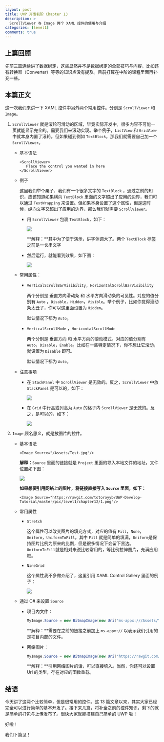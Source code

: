 ```yaml
---
layout: post
title: UWP 开发初阶 Chapter 13
description: >
  ScrollViewer 与 Image 两个 XAML 控件的使用与介绍
categories: [level1]
comments: true
---
```


## 上篇回顾

先前三篇连续讲了数据绑定，这些显然并不是数据绑定的全部技巧与内容，比如还有转换器（Converter）等等的知识点没有提及。目前打算在中阶的课程里面再补充一些。

## 本篇正文

这一次我们来讲一下 XAML 控件中另外两个常用控件。分别是 `ScrollViewer` 和 `Image`。

1. `ScrollViewer` 就是滚轮可滑动的区域，毕竟实际开发中，很多内容不可能一页就能显示完全的。需要我们来滚动实现。举个例子，`ListView` 和 `GridView` 中就本身内置了滚轮。但如果碰到例如 `TextBlock`，那我们就需要自己加一个 `ScrollViewer`。

   * 基本语法

     ``` xaml
     <ScrollViewer>
     	Place the control you wanted in here
     </ScrollViewer>
     ```

   * 例子

     这里我们举个栗子，我们有一个很多文字的 `TextBlock` ，通过之前的知识，应该知道如果横向 `TextBlock` 里面的文字超出了应用的边界，我们可以通过 `TextWrapping` 来设置。但如果本身设置了这个属性，但是这时候，纵向文字又超出了应用的边界，那么我们就需要 `ScrollViewer`。

     * 用 `ScrollViewer` 包裹 `TextBlock`，如下：

       ![][img1]

       **解释：**其中为了便于演示，讲字体调大了。两个 `TextBlock` 标签之前是一长串文字

     * 然后运行，就能看到效果，如下图：

       ![][img2]

   * 常用属性：

     * `VerticalScrollBarVisibility`，`HorizontalScrollBarVisibility`

       两个分别是 垂直方向滑动条 和 水平方向滑动条的可见性。对应的值分别有 `Auto` ，`Disable`，`Hidden`，`Visible`。举个例子，比如你觉得滚动条太丑了，你可以这里面设置为 `Hidden`。

       默认情况下都为 `Auto`。

     * `VerticalScrollMode` ，`HorizontalScrollMode`

       两个分别是 垂直方向 和 水平方向的滚动模式。对应的值分别有 `Auto`，`Disable`，`Enable`。比如在一些特定情况下，你不想让它滚动，就设置为 `Disable` 即可。

       默认情况下都为 `Auto`。

   * 注意事项

     * 在 `StackPanel` 中 `ScrollViewer` 是无效的。反之，`ScrollViewer` 中放 `StackPanel` 是可以的，如下：

       ![][img3]

     * 在 `Grid` 中行高或列高为 `Auto` 的格子内 `ScrollViewer` 是无效的。反之，是可以的，如下：

       ![][img4]

2. `Image` 顾名思义，就是放图片的控件。

   * 基本语法

     ``` xaml
     <Image Source="/Assets/Test.jpg"/>
     ```

     **解释：**`Source` 里面的链接就是 `Project` 里面的导入本地文件的地址，文件位置如下图：

     ![][img5]

     **如果想要引用网络上的图片，将链接直接写入 `Source` 里面，如下：**

     ``` xaml
     <Image Source="https://rawgit.com/totoroyyb/UWP-Develop-Tutorial/master/pic/level1/chapter12/1.png"/>
     ```

   * 常用属性

     * `Stretch`

       这个属性可以改变图片的填充方式，对应的值有 `Fill`，`None`，`Uniform`，`UniformToFill`。其中 `Fill` 就是简单的填满，`Uniform`是保持图片比例为原来的比例，但是很多情况下会留下黑边。`UniformToFill`就是相对来说比较常用的，等比例拉伸图片，充满应用框。

     * `NineGrid`

       这个属性我不多做介绍了，这里引用 XAML Control Gallery 里面的例子：

       ![][img6]

   * 通过 C# 来设置 `Source`

     * 项目内文件：

       ``` csharp
       MyImage.Source = new BitmapImage(new Uri("ms-appx:///Assets/Test.jpg"));
       ```

       **解释：**需要在之前的链接之前加上 `ms-appx://` 以表示我们引用的是项目内部的文件。

     * 网络图片：

       ``` csharp
       MyImage.Source = new BitmapImage(new Uri("https://rawgit.com/totoroyyb/UWP-Develop-Tutorial/master/pic/level1/chapter12/1.png"));
       ```

       **解释：**引用网络图片的话，可以直接填入。当然，你还可以设置 Uri 的类型，存在对应的函数重载。



## 结语

今天讲了这两个比较简单，但是很常用的控件。这 13 篇文章以来，其实大家已经完全可以进行简单的基本开发了。接下来几篇，将补全之前的控件知识，剩下的就是简单的打包与上传发布了。很快大家就能搭建自己简单的 UWP 啦！

好啦！

我们下篇见！



[img1]: https://rawgit.com/totoroyyb/UWP-Develop-Tutorial/master/pic/level1/chapter13/1.png
[img2]: https://rawgit.com/totoroyyb/UWP-Develop-Tutorial/master/pic/level1/chapter13/2.gif
[img3]: https://rawgit.com/totoroyyb/UWP-Develop-Tutorial/master/pic/level1/chapter13/3.png
[img4]: https://rawgit.com/totoroyyb/UWP-Develop-Tutorial/master/pic/level1/chapter13/4.png
[img5]: https://rawgit.com/totoroyyb/UWP-Develop-Tutorial/master/pic/level1/chapter13/5.png

[img6]: https://rawgit.com/totoroyyb/UWP-Develop-Tutorial/master/pic/level1/chapter13/6.png